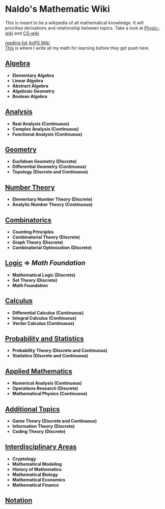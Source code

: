 # Naldo's Mathematic Wiki

This is meant to be a wikipedia of all mathematical knowledge. It will prioritise derivations and relationship between topics.
Take a look at [Physic-wiki](../physic/physic.md) and [CS-wiki](../cs/cs.md)

[reading list][1]
[AoPS Wiki][2] \
[This](writing.md) is where I write all my math for learning before they get push here.

## [Algebra](algebra.ipynb)

- **Elementary Algebra**
- **Linear Algebra**
- **Abstract Algebra**
- **Algebraic Geometry**
- **Boolean Algebra**

## [Analysis](analysis.ipynb)

- **Real Analysis (Continuous)**
- **Complex Analysis (Continuous)**
- **Functional Analysis (Continuous)**

## [Geometry](geometry.ipynb)

- **Euclidean Geometry (Discrete)**
- **Differential Geometry (Continuous)**
- **Topology (Discrete and Continuous)**

## [Number Theory](number-theory.ipynb)

- **Elementary Number Theory (Discrete)**
- **Analytic Number Theory (Continuous)**

## [Combinatorics](combinatorics.ipynb)

- **Counting Principles**
- **Combinatorial Theory (Discrete)**
- **Graph Theory (Discrete)**
- **Combinatorial Optimization (Discrete)**

## [Logic](logic.ipynb) $\Rightarrow$ *Math Foundation*

- **Mathematical Logic (Discrete)**
- **Set Theory (Discrete)**
- **Math Foundation**

## [Calculus](calculus.ipynb)

- **Differential Calculus (Continuous)**
- **Integral Calculus (Continuous)**
- **Vector Calculus (Continuous)**

## [Probability and Statistics](probability-and-statistic.ipynb)

- **Probability Theory (Discrete and Continuous)**
- **Statistics (Discrete and Continuous)**

## [Applied Mathematics](applied-mathematics.ipynb)

- **Numerical Analysis (Continuous)**
- **Operations Research (Discrete)**
- **Mathematical Physics (Continuous)**

## [Additional Topics](additional-topics.ipynb)

- **Game Theory (Discrete and Continuous)**
- **Information Theory (Discrete)**
- **Coding Theory (Discrete)**

## [Interdisciplinary Areas](interdisciplinary.ipynb)

- **Cryptology**
- **Mathematical Modeling**
- **History of Mathematics**
- **Mathematical Biology**
- **Mathematical Economics**
- **Mathematical Finance**

## [Notation](notation.md)

[1]:https://www.cs.ox.ac.uk/admissions/undergraduate/why_oxford/reading.html
[2]:https://artofproblemsolving.com/wiki/index.php/Resources_for_mathematics_competitions